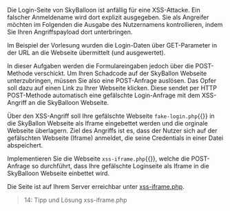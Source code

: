 Die Login-Seite von SkyBalloon ist anfällig für eine XSS-Attacke. Ein falscher Anmeldename wird dort explizit ausgegeben. Sie als Angreifer möchten im Folgenden die Ausgabe des Nutzernamens kontrollieren, indem Sie Ihren Angriffspayload dort unterbringen. 

Im Beispiel der Vorlesung wurden die Login-Daten über GET-Parameter in der URL an die Webseite übermittelt (und ausgewertet). 

In dieser Aufgaben werden die Formulareingaben jedoch über die POST-Methode verschickt. Um Ihren Schadcode auf der SkyBallon Webseite unterzubringen, müssen Sie also eine POST-Anfrage auslösen. Das Opfer soll dazu auf einen Link zu Ihrer Webseite klicken. Diese sendet per HTTP POST-Methode automatisch eine gefälschte Login-Anfrage mit dem XSS-Angriff an die SkyBalloon Webseite. 

Über den XSS-Angriff soll Ihre gefälschte Webseite `fake-login.php`{{}} in die SkyBallon Webseite als Iframe eingebettet werden und die orginale Webseite überlagern. Ziel des Angriffs ist es, dass der Nutzer sich auf der gefälschten Webseite (Iframe) anmeldet, die seine Credentials in einer Datei abspeichert. 

Implementieren Sie die Webseite `xss-iframe.php`{{}}, welche die POST-Anfrage so durchführt, dass Ihre gefälschte Loginseite als Iframe in die SkyBalloon Webseite einbettet wird. 

Die Seite ist auf Ihrem Server erreichbar unter [xss-iframe.php]({{TRAFFIC_HOST1_82}}/xss-iframe.php).

>14: Tipp und Lösung xss-iframe.php
